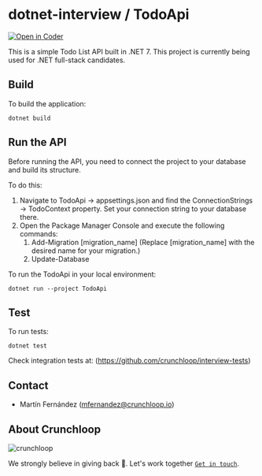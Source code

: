 # dotnet-interview / TodoApi

[![Open in Coder](https://dev.crunchloop.io/open-in-coder.svg)](https://dev.crunchloop.io/templates/fly-containers/workspace?param.Git%20Repository=git@github.com:crunchloop/dotnet-interview.git)

This is a simple Todo List API built in .NET 7. This project is currently being used for .NET full-stack candidates.

## Build

To build the application:

`dotnet build`

## Run the API

Before running the API, you need to connect the project to your database and build its structure.

To do this:
1. Navigate to TodoApi -> appsettings.json and find the ConnectionStrings -> TodoContext property. Set your connection string to your database there.
2. Open the Package Manager Console and execute the following commands:
   1. Add-Migration [migration_name] (Replace [migration_name] with the desired name for your migration.)
   2. Update-Database

To run the TodoApi in your local environment:

`dotnet run --project TodoApi`

## Test

To run tests:

`dotnet test`

Check integration tests at: (https://github.com/crunchloop/interview-tests)

## Contact

- Martín Fernández (mfernandez@crunchloop.io)

## About Crunchloop

![crunchloop](https://crunchloop.io/logo-blue.png)

We strongly believe in giving back :rocket:. Let's work together [`Get in touch`](https://crunchloop.io/contact).
